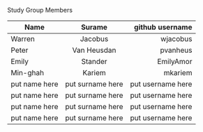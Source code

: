 Study Group Members

| Name          | Surame        | github username  |
| ------------- |:-------------:| ------:|
| Warren      | Jacobus | wjacobus  |
| Peter      | Van Heusdan      |   pvanheus  |
| Emily | Stander      | EmilyAmor     |
| Min-ghah | Kariem     |   mkariem |
| put name here | put surname here      | put username here     |
| put name here | put surname here      | put username here     |
| put name here | put surname here      | put username here     |
| put name here | put surname here      | put username here     |
